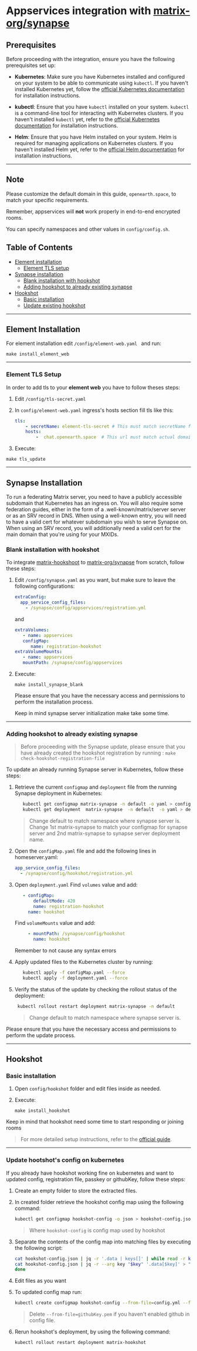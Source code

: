 # Appservices integration with [matrix-org/synapse](https://github.com/matrix-org/synapse) 

## Prerequisites

Before proceeding with the integration, ensure you have the following prerequisites set up:

- **Kubernetes**: Make sure you have Kubernetes installed and configured on your system to be able to communicate using `kubectl`. If you haven't installed Kubernetes yet, follow the [official Kubernetes documentation](https://kubernetes.io/docs/setup/) for installation instructions.

- **kubectl**: Ensure that you have `kubectl` installed on your system. `kubectl` is a command-line tool for interacting with Kubernetes clusters. If you haven't installed `kubectl` yet, refer to the [official Kubernetes documentation](https://kubernetes.io/docs/tasks/tools/) for installation instructions.

- **Helm**: Ensure that you have Helm installed on your system. Helm is required for managing applications on Kubernetes clusters. If you haven't installed Helm yet, refer to the [official Helm documentation](https://helm.sh/docs/intro/install/) for installation instructions.

<hr />

## Note

Please customize the default domain in this guide, `openearth.space`, to match your specific requirements.

Remember, appservices will **not** work properly in end-to-end encrypted rooms.

You can specify namespaces and other values in `config/config.sh`.

## Table of Contents
- [Element installation](#element-installation)
  - [Element TLS setup](#element-tls-setup)
- [Synapse installation](#synapse-installation)
  - [ Blank installation with hookshot ](#blank-installation-with-hookshot)
  - [ Adding hookshot to already existing synapse ](#adding-hookshot-to-already-existing-synapse)
- [Hookshot](#hookshot)
  - [Basic installation](#basic-installation)
  - [Update existing hookshot](#update-hootshots-config-on-kubernetes)

<hr />

## Element Installation

For element installation edit `/config/element-web.yaml ` and run:

```
make install_element_web
```

<hr />

### Element TLS Setup

In order to add tls to your **element web** you have to follow theses steps:

1.  Edit `/config/tls-secret.yaml`

2.  In `config/element-web.yaml` ingress's hosts section fill tls like this:
    ```yaml
    tls:
        - secretName: element-tls-secret # This must match secretName from tls-secret.yaml
        hosts:
            -  chat.openearth.space  # This url must match actual domain or subdoamin url
    ```

3.  Execute:

   ```
   make tls_update
   ```

<hr />

## Synapse Installation

To run a federating Matrix server, you need to have a publicly accessible subdomain that Kubernetes has an ingress on.
You will also require some federation guides, either in the form of a .well-known/matrix/server server or as an SRV record in DNS.
When using a well-known entry, you will need to have a valid cert for whatever subdomain you wish to serve Synapse on.
When using an SRV record, you will additionally need a valid cert for the main domain that you're using for your MXIDs.

### Blank installation with hookshot

To integrate [matrix-hookshoot](https://github.com/matrix-org/matrix-hookshot) to [matrix-org/synapse](https://github.com/matrix-org/synapse) from scratch, follow these steps:

1. Edit `/config/synapse.yaml` as you want, but make sure to leave the following configurations:

   ```yaml
   extraConfig:
     app_service_config_files:
       - /synapse/config/appservices/registration.yml
   ```

   and

   ```yaml
   extraVolumes:
      - name: appservices
      configMap:
         name: registration-hookshot
   extraVolumeMounts:
      - name: appservices
      mountPath: /synapse/config/appservices

   ```

2. Execute:

   ```
   make install_synapse_blank
   ```

   Please ensure that you have the necessary access and permissions to perform the installation process.

   Keep in mind synapse server initialization make take some time.

<hr />

### Adding hookshot to already existing synapse

> Before proceeding with the Synapse update, please ensure that you have already created the hookshot registration by running :  `make check-hookshot-registration-file`

To update an already running Synapse server in Kubernetes, follow these steps:

1. Retrieve the current `configmap` and `deployment` file from the running Synapse deployment in Kubernetes:

   ```bash
      kubectl get configmap matrix-synapse -n default -o yaml > configMap.yaml
      kubectl get deployment  matrix-synapse  -n default  -o yaml > deployment.yaml
   ```
   > Change default to match namespace where synapse server is.
   > Change 1st matrix-synapse to match your configmap for synapse server and 2nd matrix-synapse to synapse server deployment name.

2. Open the `configMap.yaml` file and add the following lines in homeserver.yaml:

   ```yaml
   app_service_config_files:
     - /synapse/config/hookshot/registration.yml
   ```

3. Open `deployment.yaml`
   Find `volumes` value and add:

   ```yaml
      - configMap:
          defaultMode: 420
          name: registration-hookshot
        name: hookshot
   ```

   Find `volumeMounts` value and add:

   ```yaml
        - mountPath: /synapse/config/hookshot
          name: hookshot
   ```

   Remember to not cause any syntax errors

4. Apply updated files to the Kubernetes cluster by running:
   ```bash
      kubectl apply -f configMap.yaml --force
      kubectl apply -f deployment.yaml --force
   ```
5. Verify the status of the update by checking the rollout status of the deployment:

   ```bash
    kubectl rollout restart deployment matrix-synapse -n default
   ```
   > Change default to match namespace where synapse server is.

Please ensure that you have the necessary access and permissions to perform the update process.

<hr>

## Hookshot

### Basic installation

1. Open `config/hookshot` folder and edit files inside as needed.

2. Execute:
   ```
   make install_hookshot
   ```

Keep in mind that hookshot need some time to start responding or joining rooms

> For more detailed setup instructions, refer to the [official guide](https://matrix-org.github.io/matrix-hookshot/latest/setup.html).

<hr>

### Update hootshot's config on kubernetes

If you already have hookshot working fine on kubernetes and want to updated config, registration file, passkey or githubKey, follow these steps:

1. Create an empty folder to store the extracted files.

2. In created folder retrieve the hookshot config map using the following command:

   ```bash
   kubectl get configmap hookshot-config -o json > hookshot-config.json
   ```
   > Where `hookshot-config` is config map used by hookshot
3. Separate the contents of the config map into matching files by executing the following script:

   ```bash
   cat hookshot-config.json | jq -r '.data | keys[]' | while read -r key; do
   cat hookshot-config.json | jq -r --arg key "$key" '.data[$key]' > "./$key"
   done
   ```

4. Edit files as you want

5. To updated config map run:
   ```bash
   kubectl create configmap hookshot-config --from-file=config.yml --from-file=registration.yml --from-file=passkey.pem --from-file=githubKey.pem -o yaml --dry-run=client | kubectl replace -f -
   ```
   > Delete `--from-file=githubKey.pem` if you haven't enabled github in config file.
6. Rerun hookshot's deployment, by using the following command:

   ```bash
   kubectl rollout restart deployment matrix-hookshot
   ```
